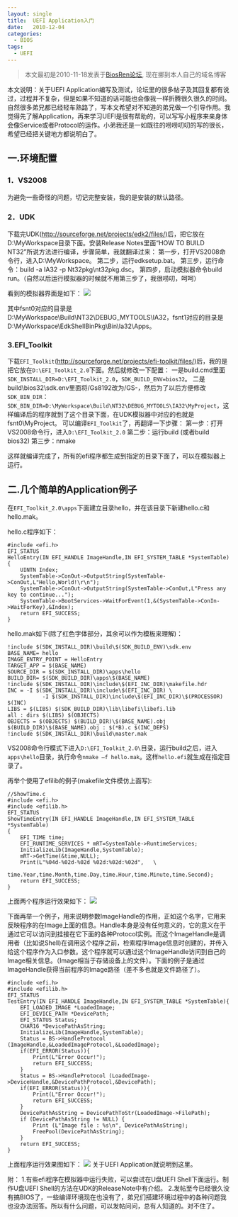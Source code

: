 ```yaml
---
layout: single
title:  UEFI Application入门
date:   2010-12-04
categories:
  - BIOS
tags:
  - UEFI
---
```

>本文最初是2010-11-18发表于[BiosRen论坛](http://www.biosren.com/thread-3515-1-1.html), 现在挪到本人自己的域名博客

本文说明：关于UEFI Application编写及测试，论坛里的很多帖子及其回复都有说过，过程并不复杂，但是如果不知道的话可能也会像我一样折腾很久很久的时间。自然很多弟兄都已经轻车熟路了，写本文希望对不知道的弟兄做一个引导作用。我觉得先了解Application，再来学习UEFI是很有帮助的，可以写写小程序来亲身体会像Service或者Protocol的运作。小弟我还是一如既往的唠唠叨叨的写的很长，希望已经把关键地方都说明白了。

## 一.环境配置

### 1．VS2008
为避免一些奇怪的问题，切记完整安装，我的是安装的默认路径。

<!--more-->

### 2．UDK
下载完UDK(<http://sourceforge.net/projects/edk2/files/>)后，把它放在D:\MyWorkspace目录下面。安装Release Notes里面“HOW TO BUILD NT32”所说方法进行编译，步骤简单，我就翻译过来：
第一步，打开VS2008命令行，进入D:\MyWorkspace。
第二步，运行edksetup.bat。
第三步，运行命令：build  -a IA32 -p Nt32pkg\nt32pkg.dsc。
第四步，启动模拟器命令build run。（自然以后运行模拟器的时候就不用第三步了，我很唠叨，呵呵）

看到的模拟器界面是如下：
![](https://harmonyhu.github.io/img/uefiapp1.JPG)

其中fsnt0对应的目录是D:\MyWorkspace\Build\NT32\DEBUG_MYTOOLS\IA32，fsnt1对应的目录是D:\MyWorkspace\EdkShellBinPkg\Bin\Ia32\Apps。

### 3.EFI_Toolkit
下载`EFI_Toolkit`(<http://sourceforge.net/projects/efi-toolkit/files/>)后，我的是把它放在`D:\EFI_Toolkit_2.0`下面。然后就修改一下配置：
一是build.cmd里面`SDK_INSTALL_DIR=D:\EFI_Toolkit_2.0`，`SDK_BUILD_ENV=bios32`。
二是build\bios32\sdk.env里面将/Gs8192改为/GS-，然后为了以后方便修改`SDK_BIN_DIR`：`SDK_BIN_DIR=D:\MyWorkspace\Build\NT32\DEBUG_MYTOOLS\IA32\MyProject`，这样编译后的程序就到了这个目录下面，在UDK模拟器中对应的也就是fsnt0\MyProject。
可以编译`EFI_Toolkit`了，再翻译一下步骤：
第一步：打开VS2008命令行，进入`D:\EFI_Toolkit_2.0`
第二步：运行build (或者build bios32)
第三步：nmake

这样就编译完成了，所有的efi程序都生成到指定的目录下面了，可以在模拟器上运行。

## 二.几个简单的Application例子

在`EFI_Toolkit_2.0\apps`下面建立目录hello，并在该目录下新建hello.c和hello.mak。

hello.c程序如下：

	#include <efi.h>
	EFI_STATUS
	HelloEntry(IN EFI_HANDLE ImageHandle,IN EFI_SYSTEM_TABLE *SystemTable){
	    UINTN Index;
	    SystemTable->ConOut->OutputString(SystemTable->ConOut,L"Hello,World!\r\n");
	    SystemTable->ConOut->OutputString(SystemTable->ConOut,L"Press any key to continue...");
	    SystemTable->BootServices->WaitForEvent(1,&(SystemTable->ConIn->WaitForKey),&Index);
	    return EFI_SUCCESS;
	}


hello.mak如下(除了红色字体部分，其余可以作为模板来理解)：

	!include $(SDK_INSTALL_DIR)\build\$(SDK_BUILD_ENV)\sdk.env
	BASE_NAME= hello
	IMAGE_ENTRY_POINT = HelloEntry
	TARGET_APP = $(BASE_NAME)
	SOURCE_DIR = $(SDK_INSTALL_DIR)\apps\hello
	BUILD_DIR= $(SDK_BUILD_DIR)\apps\$(BASE_NAME)
	!include $(SDK_INSTALL_DIR)\include\$(EFI_INC_DIR)\makefile.hdr
	INC = -I $(SDK_INSTALL_DIR)\include\$(EFI_INC_DIR) \
	           -I $(SDK_INSTALL_DIR)\include\$(EFI_INC_DIR)\$(PROCESSOR) $(INC)
	LIBS = $(LIBS) $(SDK_BUILD_DIR)\lib\libefi\libefi.lib
	all : dirs $(LIBS) $(OBJECTS)
	OBJECTS = $(OBJECTS) $(BUILD_DIR)\$(BASE_NAME).obj
	$(BUILD_DIR)\$(BASE_NAME).obj : $(*B).c $(INC_DEPS)
	!include $(SDK_INSTALL_DIR)\build\master.mak

VS2008命令行模式下进入`D:\EFI_Toolkit_2.0\`目录，运行build之后，进入`apps\hello`目录，执行命令`nmake –f hello.mak`。这样`hello.efi`就生成在指定目录了。

再举个使用了efilib的例子(makefile文件模仿上面写):

	//ShowTime.c
	#include <efi.h>
	#include <efilib.h>
	EFI_STATUS
	ShowTimeEntry(IN EFI_HANDLE ImageHandle,IN EFI_SYSTEM_TABLE *SystemTable)
	{
	    EFI_TIME time;
	    EFI_RUNTIME_SERVICES * mRT=SystemTable->RuntimeServices;
	    InitializeLib(ImageHandle,SystemTable);
	    mRT->GetTime(&time,NULL);
	    Print(L"%04d-%02d-%02d %02d:%02d:%02d",   \
	          time.Year,time.Month,time.Day,time.Hour,time.Minute,time.Second);
	    return EFI_SUCCESS;
	}


上面两个程序运行效果如下：
![](https://harmonyhu.github.io/img/uefiapp2.JPG)

下面再举一个例子，用来说明参数ImageHandle的作用，正如这个名字，它用来反映程序的在Image上面的信息。Handle本身是没有任何意义的，它的意义在于通过它可以访问到挂接在它下面的各种Protocol实例。而这个ImageHandle是调用者（比如说Shell)在调用这个程序之前，检索程序Image信息时创建的，并传入给这个程序作为入口参数。这个程序就可以通过这个ImageHandle访问到自己的Image相关信息。（Image相当于存储设备上的文件）。下面的例子是通过ImageHandle获得当前程序的Image路径（差不多也就是文件路径了）。

	#include <efi.h>
	#include <efilib.h>
	EFI_STATUS
	TestEntry(IN EFI_HANDLE ImageHandle,IN EFI_SYSTEM_TABLE *SystemTable){
	    EFI_LOADED_IMAGE *LoadedImage;
	    EFI_DEVICE_PATH *DevicePath;
	    EFI_STATUS Status;
	    CHAR16 *DevicePathAsString;
	    InitializeLib(ImageHandle,SystemTable);
	    Status = BS->HandleProtocol (ImageHandle,&LoadedImageProtocol,&LoadedImage);
	    if(EFI_ERROR(Status)){
	        Print(L"Error Occur!");
	        return EFI_SUCCESS;
	    }
	    Status = BS->HandleProtocol (LoadedImage->DeviceHandle,&DevicePathProtocol,&DevicePath);
	    if(EFI_ERROR(Status)){
	        Print(L"Error Occur!");
	        return EFI_SUCCESS;
	    }
	    DevicePathAsString = DevicePathToStr(LoadedImage->FilePath);
	    if (DevicePathAsString != NULL) {
	        Print (L"Image file : %s\n", DevicePathAsString);
	        FreePool(DevicePathAsString);
	    }
	    return EFI_SUCCESS;
	}

上面程序运行效果图如下：
![](https://harmonyhu.github.io/img/uefiapp3.JPG)
关于UEFI Application就说明到这里。

附：
1.有些efi程序在模拟器中运行失败，可以尝试在U盘UEFI Shell下面运行。制作U盘UEFI Shell的方法在UDK的ReleaseNote中有介绍。
2.发帖至今已经很久没有搞BIOS了，一些编译环境现在也没有了，弟兄们搭建环境过程中的各种问题我也没办法回答。所以有什么问题，可以发帖问问，总有人知道的。对不住了。